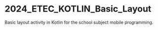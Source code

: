 ﻿# 2024_ETEC_KOTLIN_Basic_Layout
Basic layout activity in Kotlin for the school subject mobile programming.

